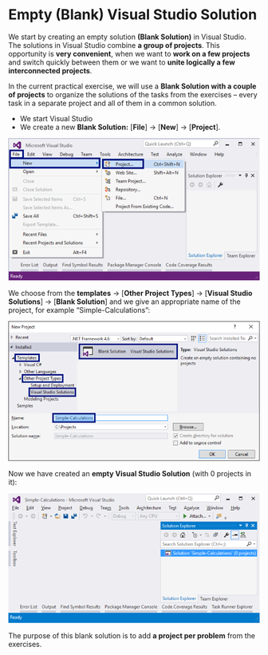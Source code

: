 # Empty \(Blank\) Visual Studio Solution

We start by creating an empty solution **\(Blank Solution\)** in Visual Studio. The solutions in Visual Studio combine **a group of projects**. This opportunity is **very convenient**, when we want to **work on a few projects** and switch quickly between them or we want to **unite logically a few interconnected projects**.

In the current practical exercise, we will use a **Blank Solution with a couple of projects** to organize the solutions of the tasks from the exercises – every task in a separate project and all of them in a common solution.

* We start Visual Studio
* We create a new **Blank Solution:** \[**File**\] -&gt; \[**New**\] -&gt; \[**Project**\].

![](/assets/chapter-2-images/00.Blank-solution-01.png)

We choose from the **templates** -&gt; \[**Other Project Types**\] -&gt; \[**Visual Studio Solutions**\] -&gt; \[**Blank Solution**\] and we give an appropriate name of the project, for example “Simple-Calculations”:

![](/assets/chapter-2-images/00.Blank-solution-02.png)

Now we have created an **empty Visual Studio Solution** \(with 0 projects in it\):

![](/assets/chapter-2-images/00.Blank-solution-03.png)

The purpose of this blank solution is to add **a project per problem** from the exercises.

